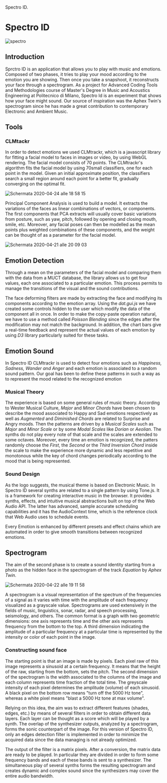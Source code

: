 Spectro ID.

# Spectro ID
![spectro](https://user-images.githubusercontent.com/63719942/80239864-39ecee80-8661-11ea-9afa-a151a5b4cdc3.gif)
## Introduction
Sprctro ID is an application that allows you to play with music and emotions. Composed of two phases, it tries to play your mood according to the emotion you are showing. Then once you take a snapshoot, it reconstructs your face through a spectrogram. As a project for Advanced Coding Tools and Methodologies course of Master's Degree in Music and Acoustics Engineering at Politecnico di Milano, Spectro Id is an experiment that shows how your face might sound. Our source of inspiration was the Aphex Twin's spectrogram since he has made a great contribution to contemporary Electronic and Ambient Music.
## Tools 

### CLMtackr
In order to detect emotions we used CLMtrackr, which is a javascript library for fitting a facial model to faces in images or video, by using WebGL rendering. The facial model consists of 70 points. The CLMtrackr's algorithm fits the facial model by using 70small classifiers, one for each point in the model. Given an initial approximate position, the classifiers search a small region around each point for a better fit, gradually converging on the optimal fit.



![Schermata 2020-04-24 alle 18 58 15](https://user-images.githubusercontent.com/63719942/80240965-08752280-8663-11ea-83bd-e5a755865fe9.png)




Principal Component Analysis is used to build a model. It extracts the variations of the faces as linear combinations of vectors, or components. The first components that PCA extracts will usually cover basic variations from posture, such as yaw, pitch, followed by opening and closing mouth, smile, etc. Moreover, any facial poses can then be modelled as the mean points plus weighted combinations of these components, and the weight can be thought of as a parameter for the facial model. 



![Schermata 2020-04-21 alle 20 09 03](https://user-images.githubusercontent.com/63719942/79898718-05ccc000-840c-11ea-9005-8a17987858bd.png)



## Emotion Detection
Through a mean on the parameters of the facial model and comparing them with the data from a MUCT database, the library allows us to get four values, each one associated to a particular emotion. This process permits to manage the transitions of the visual and the sound contributions.


The face deforming filters are made by extracting the face and modifying its components according to the emotion array. Using the *dat.gui.js* we have created some controls hidden to the user which modify the data of the component all in once. In order to make the copy-paste operation natural, we have to use a method called *Poisson Blending* since the edges after the modification may not match the background. In addition, the chart bars give a real-time feedback and represent the actual values of each emotion by using *D3* library particularly suited for these tasks.

## Emotion Sound

In Spectro ID CLMtrackr is used to detect four emotions such as *Happiness, Sadness, Wander and Anger* and each emotion is associated to a random sound pattern. Our goal has been to define these patterns in such a way as to represent the mood related to the recognized emotion

### Musical Theory

The experience is based on some general rules of music theory. According to Wester Musical Culture, *Major* and *Minor Chords* have been chosen to describe the mood associated to Happy and Sad emotions respectively as well as *Augmented* and *Diminished Chords* are related to Surprise and Angry moods. Then the patterns are driven by a *Musical Scales* such as *Major* and *Minor Scale* or by some *Modal Scales* like *Dorian* or *Aeolian*. The synths do not play every note of that scale and the scales are extended to some octaves. Moreover, every time an emotion is recognized, the patters randomly choose the *First*, the *Second* or the *Third Inversion Chord* inside the scale to make the experience more dynamic and less repetitive and monotonous while the key of chord changes periodically according to the mood that is being represented.

### Sound Design

As the logo suggests, the musical theme is based on Electronic Music. 
In Spectro ID several synths are related to a single pattern by using Tone.js. It is a framework for creating interactive music in the browser. It provides synths, effects, and intuitive musical abstractions built on top of the Web Audio API. The latter has advanced, sample accurate scheduling capabilities and it has the AudioContext time, which is the reference clock that Web Audio uses to schedule events.

Every Emotion is enhanced by different presets and effect chains which are automated in order to give smooth transitions between recognized emotions.

## Spectrogram
The aim of the second phase is to create a sound identity starting from a photo as the hidden face in the spectrogram of the track *Equation* by *Aphex Twin*. 


![Schermata 2020-04-22 alle 19 11 58](https://user-images.githubusercontent.com/63719942/80012194-388abd00-84cd-11ea-9d1f-41c654ab9551.png)


A spectrogram is a visual representation of the spectrum of the frequencies of a signal as it varies with time with the amplitude of each frequency visualized as a grayscale value. Spectrograms are used extensively in the fields of music, linguistics, sonar, radar, and speech processing, seismology, and others. 
The common format is a graph with two geometric dimensions: one axis represents time and the other axis represents frequency from the bottom to the top.  A third dimension indicating the amplitude of a particular frequency at a particular time is represented by the intensity or color of each point in the image.

### Constructing sound face
The starting point is that an image is made by pixels. Each pixel raw of this image represents a sinusoid at a certain frequency. It means that the height of the raw, starting from the bottom, sets the pitch. The second dimension of the spectrogram is the width associated to the columns of the image and each column represents time fraction of the total time. 
The greyscale intensity of each pixel determines the amplitude (volume) of each sinusoid. A black pixel on the bottom row means "turn off the 5000 Hz tone", whereas a white pixel means "blast a 5000 Hz tone at max volume".

Relying on this idea, the aim was to extract different features (shades, edges, etc.) by means of several filters in order to obtain different data layers. Each layer can be thought as a score which will be played by a synth. The overlap of the synthesizer outputs, analyzed by a spectrogram, forms the sonic counterpart of the image. For this version of Spectro ID, only an edges detection filter is implemented in order to minimize the acquired data since the data managing is not already optimized.

The output of the filter is a matrix pixels. After a conversion, the matrix data are ready to be played. In particular they are divided in order to form some frequency bands and each of these bands is sent to a synthesizer. 
The simultaneous play of several synths forms the resulting spectrogram and creates dynamic and complex sound since the synthesizers may cover the entire audio bandwidth.







